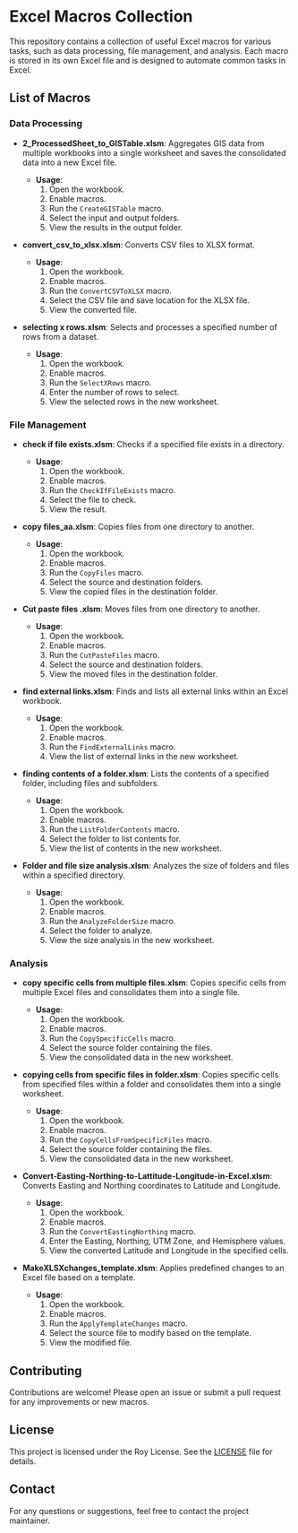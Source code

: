 # Excel Macros Collection

This repository contains a collection of useful Excel macros for various tasks, such as data processing, file management, and analysis. Each macro is stored in its own Excel file and is designed to automate common tasks in Excel.

## List of Macros

### Data Processing

- **2_ProcessedSheet_to_GISTable.xlsm**: Aggregates GIS data from multiple workbooks into a single worksheet and saves the consolidated data into a new Excel file.
  - **Usage**:
    1. Open the workbook.
    2. Enable macros.
    3. Run the `CreateGISTable` macro.
    4. Select the input and output folders.
    5. View the results in the output folder.

- **convert_csv_to_xlsx.xlsm**: Converts CSV files to XLSX format.
  - **Usage**:
    1. Open the workbook.
    2. Enable macros.
    3. Run the `ConvertCSVToXLSX` macro.
    4. Select the CSV file and save location for the XLSX file.
    5. View the converted file.

- **selecting x rows.xlsm**: Selects and processes a specified number of rows from a dataset.
  - **Usage**:
    1. Open the workbook.
    2. Enable macros.
    3. Run the `SelectXRows` macro.
    4. Enter the number of rows to select.
    5. View the selected rows in the new worksheet.

### File Management

- **check if file exists.xlsm**: Checks if a specified file exists in a directory.
  - **Usage**:
    1. Open the workbook.
    2. Enable macros.
    3. Run the `CheckIfFileExists` macro.
    4. Select the file to check.
    5. View the result.

- **copy files_aa.xlsm**: Copies files from one directory to another.
  - **Usage**:
    1. Open the workbook.
    2. Enable macros.
    3. Run the `CopyFiles` macro.
    4. Select the source and destination folders.
    5. View the copied files in the destination folder.

- **Cut paste files .xlsm**: Moves files from one directory to another.
  - **Usage**:
    1. Open the workbook.
    2. Enable macros.
    3. Run the `CutPasteFiles` macro.
    4. Select the source and destination folders.
    5. View the moved files in the destination folder.

- **find external links.xlsm**: Finds and lists all external links within an Excel workbook.
  - **Usage**:
    1. Open the workbook.
    2. Enable macros.
    3. Run the `FindExternalLinks` macro.
    4. View the list of external links in the new worksheet.

- **finding contents of a folder.xlsm**: Lists the contents of a specified folder, including files and subfolders.
  - **Usage**:
    1. Open the workbook.
    2. Enable macros.
    3. Run the `ListFolderContents` macro.
    4. Select the folder to list contents for.
    5. View the list of contents in the new worksheet.

- **Folder and file size analysis.xlsm**: Analyzes the size of folders and files within a specified directory.
  - **Usage**:
    1. Open the workbook.
    2. Enable macros.
    3. Run the `AnalyzeFolderSize` macro.
    4. Select the folder to analyze.
    5. View the size analysis in the new worksheet.

### Analysis

- **copy specific cells from multiple files.xlsm**: Copies specific cells from multiple Excel files and consolidates them into a single file.
  - **Usage**:
    1. Open the workbook.
    2. Enable macros.
    3. Run the `CopySpecificCells` macro.
    4. Select the source folder containing the files.
    5. View the consolidated data in the new worksheet.

- **copying cells from specific files in folder.xlsm**: Copies specific cells from specified files within a folder and consolidates them into a single worksheet.
  - **Usage**:
    1. Open the workbook.
    2. Enable macros.
    3. Run the `CopyCellsFromSpecificFiles` macro.
    4. Select the source folder containing the files.
    5. View the consolidated data in the new worksheet.

- **Convert-Easting-Northing-to-Lattitude-Longitude-in-Excel.xlsm**: Converts Easting and Northing coordinates to Latitude and Longitude.
  - **Usage**:
    1. Open the workbook.
    2. Enable macros.
    3. Run the `ConvertEastingNorthing` macro.
    4. Enter the Easting, Northing, UTM Zone, and Hemisphere values.
    5. View the converted Latitude and Longitude in the specified cells.

- **MakeXLSXchanges_template.xlsm**: Applies predefined changes to an Excel file based on a template.
  - **Usage**:
    1. Open the workbook.
    2. Enable macros.
    3. Run the `ApplyTemplateChanges` macro.
    4. Select the source file to modify based on the template.
    5. View the modified file.

## Contributing

Contributions are welcome! Please open an issue or submit a pull request for any improvements or new macros.

## License

This project is licensed under the Roy License. See the [LICENSE](LICENSE) file for details.

## Contact

For any questions or suggestions, feel free to contact the project maintainer.
